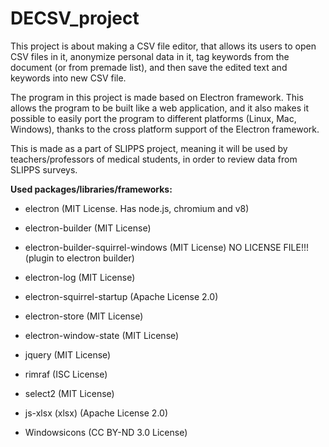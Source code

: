 ﻿# DECSV_project

This project is about making a CSV file editor, that
allows its users to open CSV files in it, anonymize personal
data in it, tag keywords from the document (or from premade
list), and then save the edited text and keywords into new CSV file.

The program in this project is made based on Electron framework. This
allows the program to be built like a web application, and it also makes
it possible to easily port the program to different platforms
(Linux, Mac, Windows), thanks to the cross platform support of the
Electron framework.

This is made as a part of SLIPPS project, meaning it will be used by teachers/professors of medical
students, in order to review data from SLIPPS surveys.

**Used packages/libraries/frameworks:**
- electron (MIT License. Has node.js, chromium and v8)
- electron-builder (MIT License)
- electron-builder-squirrel-windows (MIT License) NO LICENSE FILE!!! (plugin to electron builder)

- electron-log (MIT License)
- electron-squirrel-startup (Apache License 2.0)
- electron-store (MIT License)
- electron-window-state (MIT License)
- jquery (MIT License)
- rimraf (ISC License)
- select2 (MIT License)
- js-xlsx (xlsx) (Apache License 2.0)

- Windowsicons (CC BY-ND 3.0 License)

